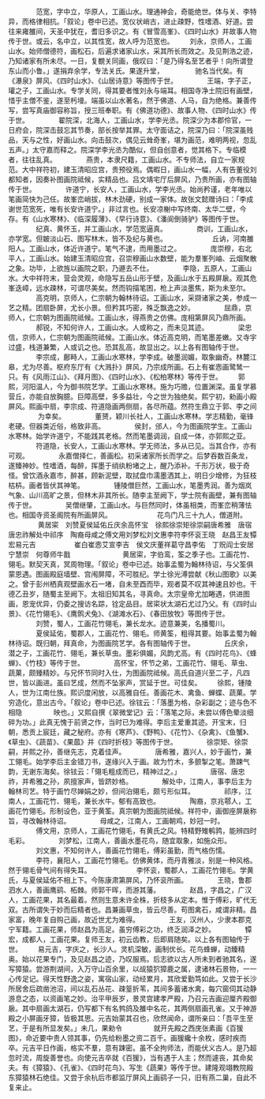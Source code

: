 <!-- { "loadSidebar": true } -->
　　　　范宽，字中立，华原人，工画山水。理通神会，奇能绝世。体与关、李特异，而格律相抗。「叙论」卷中已述。宽仪状峭古，进止疎野，性嗜酒、好道。尝往来雍雒间，天圣中犹在，耆旧多识之。有《冒雪高峯》、《四时山水》并故事人物传于世。或云，名中立，以其性宽，故人呼为范宽也。
　　刘永，京师人，工画山水。始师僧德符，画松石，后遍求诸家山水，采其所长而效之。及见荆浩之迹，乃知诸家有所未尽。一日，复覩关同画，俄叹曰：「是乃得名至艺者乎！向所谓登东山而小鲁。」遂捐弃余学，专法关氏。果遂升堂，
　　
　　驰名当代矣。有《瀑泉》屏风、《四时山水》、《山居诗意》等图传于世。
　　　　王端，字子正，瓘之子，工画山水。专学关同，得其要者惟刘永与端耳。相国寺净土院旧有画壁，惜乎主僧不鉴，遂至杇墁。端虽以山水著名，然于佛道、人马，自为绝格。兼善传写，尝写真庙御容称旨，授三班奉职。有《佛道功德》、故事人物、《四时山水》传于世。
　　　　翟院深，北海人，工画山水，学李光丞。院深少为本郡伶官，一日府会，院深击鼓忘其节奏，部长按举其罪。太守面诘之，院深乃曰：「院深虽贱品，天与之性，好画山水。向击鼓次，偶见云耸奇峯，堪为画范，难明两视，忽乱五声。」太守嘉而释之。院深学李光丞为酷似，但自创意者，觉其格下。专临模者，往往乱真。
　　　　燕贵，本隶尺籍，工画山水。不专师法，自立一家规范。大中祥符初，建玉清昭应宫，贵预役焉。偶暇日，画山水一幅，人有告董役刘都知者，因奏补图画院祗候，实精品也。吕文靖宅厅后屏风，乃贵所画，亦有图轴传于世。
　　　　许道宁，长安人，工画山水，学李光丞。始尚矜谨，老年唯以笔画简快为己任。故峯峦峭拔，林木劲硬，别成一家体。故张文懿赠诗曰：「李成谢世范宽死，唯有长安许道宁。」非过言也。长安凉榭中写终南、太华二壁，今存。有《山水寒林》、《临深履薄》、《早行诗意》、《潘阆倒骑驴》等图传于世。
　　　　纪真、黄怀玉，并工画山水，学范宽逼真。
　　　　商训，工画山水，亦学宽。但皴淡山石、图写林木，皆不及纪与黄也。
　　
　　　　丘讷，河南雒阳人。工画山水，体近许道宁。笔气不逮，而用墨过之。
　　　　庞崇穆，右北平人，工画山水。始建玉清昭应宫，召崇穆画山水数壁，能为羣峯列岫、云烟聚散之象。功毕，上欲旌以画院之职，乃遯去不仕。
　　　　李隐，五原人，工画山水。大中祥符末，营会灵观，命隐写五岳山形于壁，及画山水于五殿屏扆。观其危峯迭嶂，远水疎林，可谓尽美矣。然而钩描笔困，枪上声淡墨焦，斯为未至尔。
　　　　高克明，京师人，仁宗朝为翰林待诏。工画山水，采撷诸家之美，参成一艺之精。团扇卧屏，尤长小景。但矜其巧密，殊乏飘逸之妙。
　　　　屈鼎，京师人，仁宗朝为图画院祗候。工画山水，得燕贵之仿佛。庞相第屏风乃鼎所画。
　　　　郝锐，不知何许人，工画山水。人或称之，而未见其迹。
　　　　梁忠信，京师人，仁宗朝为图画院祗候。工画山水。体近高克明，而笔墨差嫩。又寺宇过盛，栈道兼繁，人或讥之也。恐其乱高，故显出之。以上各有图轴传于世。
　　　　李宗成，鄜畤人，工画山水寒林，学李成。破墨润媚，取象幽奇。林麓江皋，尤为尽善。枢府东厅有《大溅扑》屏风，乃宗成所画。石上有崔悫画鹭鸶一只。有《风雨江山》、《拜月图》、《四时山水》、《松柏寒林》等传于世。
　　郭熙，河阳温人，今为御书院艺学。工画山水寒林。施为巧赡，位置渊深。虽复学慕营丘，亦能自放胸臆。巨障高壁，多多益壮，今之世为独绝矣。熙宁初，勑画小殿屏风。熙画中扇，李宗成、符道隐画两侧扇，各尽所蕴。然符生鼎立于郭、李之间
　　
　　为幸矣。
　　　　董赟，颖川长社人，工画山水寒林。学志精勤，毫锋老硬。但器类近俗，格致非高。
　　　　侯封，邠人，今为图画院学生。工画山水寒林。始学许道宁，不能践其老格。然而笔墨调润，自成一体，亦郭熙之亚。
　　　　符道隐，长安人，工画山水寒林。学无师法，多从已见。当其合作，亦有可观。
　　　　永嘉僧择仁，善画松。初采诸家所长而学之。后梦吞数百条龙，遂臻神妙。性嗜酒，每醉，挥墨于绡纨粉堵之上，醒乃添补。千形万状，极于奇怪。曾饮酒永嘉市，醉甚，顾新泥壁，取拭盘巾濡墨洒其上，明日少增修，为狂枝枯枿。画者皆伏其神笔。
　　　　锺陵僧巨然，工画山水，笔墨秀润。善为烟岚气象、山川高旷之景，但林木非其所长。随李主至阙下，学士院有画壁，兼有图轴传于世。
　　　　吴僧继肇，工画山水。与巨然同时，体虽相类，而峯峦稍薄怯也。相国寺资圣阁院有所画屏风。
　　
　　　　花鸟门凡三十九人，僧道附。
　　
　　黄居寀　刘赞夏侯延佑丘庆余高怀宝　徐熙徐崇矩徐崇嗣唐希雅　唐宿唐忠祚解处中祁序　陶裔母咸之傅文用刘梦松刘文惠李符李怀衮王晓　赵昌王友镡宏易元吉　
　　
　　崔白崔悫艾宣李吉　侯文庆董祥葛守昌李佑　丁贶阎士安居宁慧崇　何尊师牛戬　
　　
　　　　黄居寀，字伯鸾，筌之季子也。工画花竹、翎毛。默契天真，冥周物理。「叙论」卷中已述。始事孟蜀为翰林待诏，与父筌俱蒙恩遇。图画殿庭墙壁、宫闱屏障，不可胜纪。学士徐光溥尝献《秋山图歌》以美之。曾于彭州栖真观壁画水石一堵，自未至酉而毕，观者莫不叹其神速且妙也。干德乙丑岁，随蜀主至阙下。太祖旧知其名，寻真命。太宗皇帝尤加睠遇，供进图画，恩宠优异，仍委之搜访名踪，铨定品目。居寀状太湖石尤过乃父。有《四时山景》、《花竹翎毛》、《鹰鹘犬兔》、《湖滩水石》、《春田放牧》等图传于世。
　　　　刘赞，蜀人，工画花竹翎毛，兼长龙水。迹意兼美，名播蜀川。
　　　　夏侯延佑，蜀郡人，工画花竹、翎毛。师黄筌，粗得其要。始事孟蜀为翰林待诏。既归朝，拜真命，为图画院艺学。各有图轴传于世。
　　　　丘庆余，潜之子，工画花竹、翎毛，兼长草虫。墨彩俱媚，风韵尤高。有《四时花鸟》、《蜂蝉》、《竹枝》等传于世。
　　　　高怀宝，怀节之弟，工画花竹、翎毛、草虫、蔬菓，颇臻精妙。与兄怀节同时入仕，为图画院祗候。高氏自道兴至二子，凡四世，皆以画进。虽曰艺成，然而不坠家声，赏延于世。可佳矣。
　　徐熙，锺陵人，世为江南仕族。熙识度闲放，以高雅自任。善画花木、禽鱼、蝉蝶、蔬菓。学穷造化，意出古今。「叙论」卷中已述。徐铉云：「落墨为格，杂彩副之；迹与色不相隐
　　
　　映也。」又熙自撰《翠微堂记》云：「落笔之际，未尝以傅色晕淡细碎为功。」此真无愧于前贤之作，当时已为难得。李后主爱重其迹。开宝末，归朝，悉贡上宸廷，藏之秘府。亦有《寒芦》、《野鸭》、《花竹》、《杂禽》、《鱼蟹》、《草虫》、《蔬苗》、《果蓏》并《四时折枝》等图传于世。
　　　　徐崇矩、徐崇嗣，并熙之孙，善继先志，克着佳声。
　　　　唐希雅，嘉兴人，妙于画竹，兼工翎毛。始学李后主金错刀书，遂缘兴入于画。故为竹木，多颤掣之笔。萧踈气韵，无谢东海矣。徐铉云：「翎毛粗成而已，精神过之。」
　　　　唐宿、唐忠祚，并希雅之孙，夙擅家声，皆跻妙格。
　　　　解处中，江南人，事李后主为翰林司艺。特于画竹尽婵娟之妙，但间泊翎毛，颇亏形似耳。
　　　　祁序，江南人，工画花竹、翎毛，兼长水牛。郁有高致也。
　　　　陶裔，京兆鄠人，工画花竹翎毛。形制设色，亚于黄筌。真宗朝为图画院祗候。祥符中，画御座屏扆称旨，寻改翰林待诏。
　　　　母咸之，江南人，工画朝鸡，妙冠一时。
　　　　傅文用，京师人，工画花竹翎毛，有黄氏之风。特精野雉鹌鹑，能辨四时毛彩。
　　　　刘梦松，江南人，善画水墨花鸟，随宜取象，如施众形。
　　　　刘文惠，不知何许人，善画花竹翎毛，傅彩虽勤，而气格伤懦。
　　　　李符，襄阳人，工画花竹翎毛。仿佛黄体，而丹青雅淡，别是一种风格。然于翎毛骨气间有得失耳。
　　
　　　　李怀衮，蜀郡人，工画花竹翎毛。学黄氏，与夏侯延佑不相上下。今陈康肃第屏风，乃怀衮所画。
　　　　王晓，鲁郡泗水人，善画鹰鹞、柘棘。师郭干晖，而游其藩。
　　　　赵昌，字昌之，广汉人，工画花果，其名最着。然则生意未许全株，折枝多从定本。惟于傅彩，旷代无双。古所谓失于妙而后精者也。昌兼画草虫，皆云尽善。苟图禽石，咸谓非精。昌家富，晚年复自购己画，故近世尤为难得。
　　　　王友，汉州人，少隶本郡克宁军籍。工画花果，师赵昌为高足。虽穷傅彩之功，终乏润泽之妙。
　　　　镡宏，成都人，工画花果。复师王友，初云齿教，后即肩随矣。以上各有图轴传于世。
　　易元吉，字庆之，长沙人。灵机深敏，画制优长。花鸟蜂蝉，动臻精奥。始以花果专门，及见赵昌之迹，乃叹服焉。后志欲以古人所未到者驰其名，遂写獐猿。尝游荆湖间，入万守山百余里，以觇猿狖獐鹿之属，逮诸林石景物，一一心传足记。得天性野逸之姿，寓宿山家，动经累月，其欣爱勤笃如此。又尝于长沙所居舍后疏凿池沼，间以乱石丛花、疎篁折苇，其间多蓄诸水禽，每穴窗伺其动静游息之态，以资画笔之妙。治平甲辰岁，景灵宫建孝严殿，乃召元吉画迎厘齐殿御扆。其中扇画太湖石，仍写都下有名鹁鸽及雒中名花，其两侧扇画孔雀。又于神游殿之小屏画牙獐，皆极其思。元吉始蒙其召也，欣然闻命，谓所亲曰：「吾平生至艺，于是有所显发矣。」未几，果勑令
　　
　　就开先殿之西庑张素画《百猨图》，命近要中贵人领其事，仍先给粉墨之资二百千。画猨纔十余枚，感时疾而卒。元吉平日作画，格实不羣，意有踈密。虽不全拘师法，而能伏义古人。是乃超忽时流，周旋善誉也。向使元吉卒就《百猨》，当有遇于人主；然而遽丧，其命矣夫。有《獐猿》、《孔雀》、《四时花鸟》、写生《蔬果》等传于世。建隆观翊教院殿东獐猿林石绝佳。又尝于余杭后市都监厅屏风上画鹞子一只，旧有燕二巢，自此不复来止。
